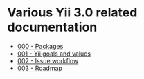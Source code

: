 # Various Yii 3.0 related documentation

- [000 - Packages](000-packages.md)
- [001 - Yii goals and values](001-yii-values.md)
- [002 - Issue workflow](002-issue-workflow.md)
- [003 - Roadmap](003-roadmap.md)
